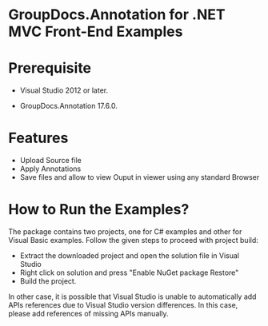 
# GroupDocs.Annotation for .NET MVC Front-End Examples


# Prerequisite

+ Visual Studio 2012 or later.

+ GroupDocs.Annotation 17.6.0.

# Features

+ Upload Source file
+ Apply Annotations
+ Save files and allow to view Ouput in viewer using any standard Browser


# How to Run the Examples?

The package contains two projects, one for C# examples and other for Visual Basic examples. Follow the given steps to proceed with project build:

* Extract the downloaded project and open the solution file in Visual Studio
* Right click on solution and press "Enable NuGet package Restore"
* Build the project.

In other case, it is possible that Visual Studio is unable to automatically add APIs references due to Visual Studio version differences. In this case, please add references of missing APIs manually.
